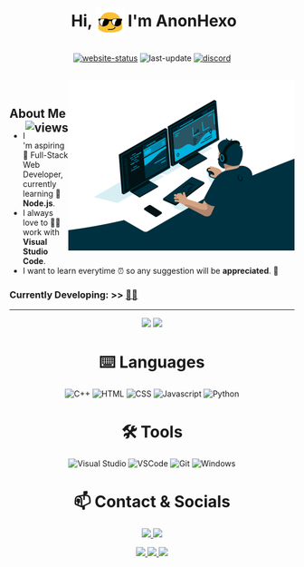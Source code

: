 # <p align="center">️ **Hi, <img align="center" src="/src/emoji_1.gif" weight=50 height=50> I'm AnonHexo**</p>

<p align="center">
<a href="https://anonhexo.github.io"><img align="center" alt="website-status" src="https://img.shields.io/website?down_color=lightgrey&down_message=offline&label=website%20status%3A&style=for-the-badge&up_color=45d111&up_message=online&url=https%3A%2F%2Fanonhexo.github.io"></img></a>
<img align="center" alt="last-update" src="https://img.shields.io/github/last-commit/AnonHexo/AnonHexo?label=last%20profile%20update%3A&style=for-the-badge">
<a href="https://discord.gg/kvgHTnV"><img align="center" alt="discord" src="https://img.shields.io/discord/680426147565404165?label=discord%20server&style=for-the-badge"></a>
</p>
<!-- <p align="center">
<img align="center" alt="krunker-hack-working-status" src="https://img.shields.io/badge/-krunker%20hack%20working-00ff00?logo=v&logoColor=white&style=for-the-badge"></img>
<img align="center" alt="krunker-hack-working-status" src="https://img.shields.io/badge/-krunker%20hack%20not%20working-ff0000?logo=nutanix&style=for-the-badge"></img>
</p> -->

<br>
<img align="right" alt="Coding" width="400" src="/src/code.gif">
</br>

## **About Me** <img align="right" alt="views" src="https://komarev.com/ghpvc/?username=AnonHexo&style=flat-square">

- I'm aspiring 🔭️ Full-Stack Web Developer, currently learning 🌱 **Node.js**.
- I always love to 👨‍💻 work with **Visual Studio Code**.
- I want to learn everytime ⏰ so any suggestion will be **appreciated**. 💪

### **Currently Developing:** >> <a href="https://i.imgur.com/MxAE8Wp.mp4" title="click me">👨‍🎓️️</a>

---

<div align="center">
<p align="center">
<img height="200" src="https://github-readme-stats.vercel.app/api/?username=AnonHexo&show_icons=true&title_color=fffffff&icon_color=000000&text_color=000000"/>
<img height="200" src="https://github-readme-stats.vercel.app/api/top-langs/?username=AnonHexo&show_icons=true&title_color=fffffff&icon_color=000000&text_color=000000" />
</p>

# ⌨️ Languages
![C++](https://img.shields.io/badge/-C%2B%2B-283593?style=for-the-badge&logo=c%2B%2B)
![HTML](https://img.shields.io/badge/-html-e34c26?&style=for-the-badge&logo=html5&logoColor=white)
![CSS](https://img.shields.io/badge/-css-264de4?&style=for-the-badge&logo=css3&logoColor=white)
![Javascript](https://img.shields.io/badge/-javascript-CFB402?style=for-the-badge&logo=javascript&logoColor=ffff3f)
![Python](https://img.shields.io/badge/-python-306998?style=for-the-badge&logo=python&logoColor=FFE873)

# 🛠️ Tools
![Visual Studio](https://img.shields.io/badge/-visual%20studio-652076?style=for-the-badge&logo=visual-studio)
![VSCode](https://img.shields.io/badge/-vscode-0078d7?style=for-the-badge&logo=visual-studio-code)
![Git](https://img.shields.io/badge/-git-f1502f?&style=for-the-badge&logo=git&logoColor=white)
![Windows](https://img.shields.io/badge/-windows-00a2ed?style=for-the-badge&logo=windows&logoColor=white)

# 📫 Contact & Socials

<p>
<a href="https://instagram.com/jacky.trave" target="_blank"><img src="https://img.shields.io/badge/-instagram-c32aa3?style=for-the-badge&logo=instagram&logoColor=white">
<a href="https://www.youtube.com/channel/UCLAYBGJbt-cgjZ2TVgi03Mg?sub_confirmation=1" target="_blank"><img src="https://img.shields.io/badge/-youtube-ff0000?style=for-the-badge&logo=youtube&logoColor=white">
</p>  

<p>
<a href="https://stackoverflow.com/users/13221104/alphyx-anonhexo" target="_blank"><img src="https://img.shields.io/badge/-stackoverflow-fe7a16?style=for-the-badge&logo=stackoverflow&logoColor=white">
<a href="mailto:anonhexo@pm.me?subject=[from%20GitHub]" target="_blank"><img src="https://img.shields.io/badge/-gmail-d14836?style=for-the-badge&logo=gmail&logoColor=white">
<a href="https://github.com/AnonHexo" target="_blank"><img src="https://img.shields.io/badge/-github-333?style=for-the-badge&logo=github&logoColor=white">
</p>
</div>

<!-- Hey you, wait a second and read this:
if you are reading this means that you're viewing the source code of my readme,
I just wanna ask you a favour: please don't steal and copy it,
you can do your own: use https://shields.io for the badges use the EmojiPixel extension for the emoji
and learn some HTML on https://www.w3schools.com/html/ but please don't steal! thank u <3 -->
